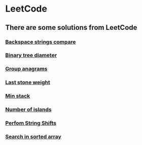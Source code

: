 # LeetCode
## There are some solutions from LeetCode

### [Backspace strings compare](Tasks/Backspace_Strings_Compare)
### [Binary tree diameter](Tasks/Binary_Tree_Diameter)
### [Group anagrams](Tasks/Group_anagrams)
### [Last stone weight](Tasks/Last_Stone_Weight)
### [Min stack](Tasks/Min_Stack)
### [Number of islands](https://github.com/ew0s/LeetCode/blob/master/Tasks/Number%20of%20islands/main.cpp)
### [Perfom String Shifts](Tasks/Perfom_String_Shifts/main.cpp)
### [Search in sorted array](https://github.com/ew0s/LeetCode/blob/master/Tasks/Search%20in%20sorted%20array/main.cpp)
